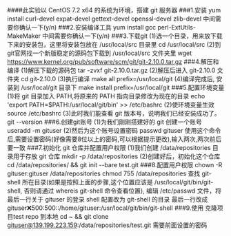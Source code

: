 ####此实验以 CentOS 7.2 x64 的系统为环境，搭建 git 服务器
###1.安装
yum install curl-devel expat-devel gettext-devel openssl-devel zlib-devel
中间需要你确认一下(y/n)
###2.安装编译工具
yum install gcc perl-ExtUtils-MakeMaker
中间需要你确认一下(y/n)
###3.下载git
(1)选一个目录，用来放下载下来的安装包，这里将安装包放在 /usr/local/src 目录里
cd /usr/local/src
(2)到git官网找一个新版稳定的源码包下载到 /usr/local/src 文件夹里
wget https://www.kernel.org/pub/software/scm/git/git-2.10.0.tar.gz
###4.解压和编译
(1)解压下载的源码包
tar -zvxf git-2.10.0.tar.gz
(2)解压后进入 git-2.10.0 文件夹
cd git-2.10.0
(3)执行编译
make all prefix=/usr/local/git
(4)编译完成后, 安装到 /usr/local/git 目录下
make install prefix=/usr/local/git
###5.配置环境变量
(1)将 git 目录加入 PATH,将原来的 PATH 指向目录修改为现在的目录
echo 'export PATH=$PATH:/usr/local/git/bin' >> /etc/bashrc
(2)使环境变量生效
source /etc/bashrc
(3)此时我们能查看 git 版本号，说明我们已经安装成功了。
git --version
###6.创建git账号
(1)为我们刚刚搭建好的 git 创建一个账号
useradd -m gituser
(2)然后为这个账号设置密码
passwd gituser
使用这个命令后,需要设置密码(好像需要8位以上的密码,可以根据提示更改),输入两次,两次前后要一致
###7.初始化 git 仓库并配置用户权限
(1)我们创建 /data/repositories 目录用于存放 git 仓库
mkdir -p /data/repositories
(2)创建好后，初始化这个仓库
cd /data/repositories/ && git init --bare test.git
###8.配置用户权限
chown -R gituser:gituser /data/repositories
chmod 755 /data/repositories
查找 git-shell 所在目录(如果是按照上面的步骤,这个位置应该是 /usr/local/git/bin/git-shell, 否则请通过 whereis git-shell 命令查看位置),
编辑 /etc/passwd 文件，将最后一行关于 gituser 的登录 shell 配置改为 git-shell 的目录
最后一行改成gituser:x:500:500::/home/gituser:/usr/local/git/bin/git-shell
###9.使用
克隆项目test repo 到本地
cd ~ && git clone gituser@139.199.223.159:/data/repositories/test.git
需要前面设置的密码
